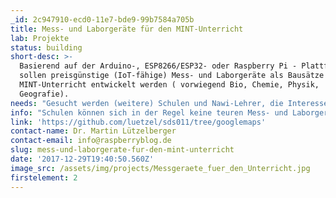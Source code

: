 ```yaml
---
_id: 2c947910-ecd0-11e7-bde9-99b7584a705b
title: Mess- und Laborgeräte für den MINT-Unterricht
lab: Projekte
status: building
short-desc: >-
  Basierend auf der Arduino-, ESP8266/ESP32- oder Raspberry Pi - Plattform
  sollen preisgünstige (IoT-fähige) Mess- und Laborgeräte als Bausätze für den
  MINT-Unterricht entwickelt werden ( vorwiegend Bio, Chemie, Physik,
  Geografie).
needs: "Gesucht werden (weitere) Schulen und Nawi-Lehrer, die Interesse daran haben eines der Geräte im Unterricht einzusetzen, d.h. Unterrichtskonzepte zu erarbeiten bzw. auszuprobieren. Bauvorschläge für weitere Geräte sind ebenfalls willkommen!\r\n\r\nZurzeit bereite ich für das kommende Schuljahr 2017/2018, in Zusammenarbeit mit der Stratum GmbH, die das sehr erfolgreiche \"Köpfchen statt Kohle\" Projekt an Schulen im Bezirk Pankow und in Brandenburg betreut, verschiedene Umweltmessungen zum Themenfeld \"Energie\" vor, z.B. für die Messung von CO2 und Temperatur/ Feuchte in Klassenräumen, Feinstaub und Energieverbrauch. An zwei Schulen soll eine Wetterstation etabliert werden, deren Daten von den Schülern ausgewertet, aber auch auf der Schul-Homepage veröffentlicht werden sollen. Diese Projekte sind über die Stratum GmbH vom Bezirk Pankow finanziert und für die teilnehmenden Schulen kostenlos."
info: "Schulen können sich in der Regel keine teuren Mess- und Laborgeräte für wiss. Experimente und den Einsatz im MINT-Unterricht leisten. Basierend auf der Arduino, ESP8266 oder Raspberry Pi Plattform sollen Labor- und Messgeräte als preisgünstige Bausätze entwickelt werden, die sich für den Biologie, Chemie, Physik oder Geographie-Unterricht eignen. Wichtig: Es geht mir nicht darum das Rad neu zu erfinden! Im Netz finden sich zahlreiche Beispiele für diese Geräte. Davon sind viele jedoch nur lückenhaft dokumentiert oder verwaist. Diese Beispiele sollen aufgegriffen, vervollständigt und/ oder weiterentwickelt werden, so dass sie auch von technisch weniger versierten Lehrern im Unterricht gebaut und eingesetzt werden können.\r\n\r\nEin Verkauf der Bausätze als Kickstarter Projekt ist explizit NICHT vorgesehen, weil dies mit zu vielen Gesetzen kollidieren würde (Elektroschrottverordnung, VDE-Richtlinien/ Sicherheit etc.). \r\n\r\nDie Geräte sollen fachübergreifend verwendbar sein und die Möglichkeit zur Binnendifferenzierung bieten. Das Programmieren/ bzw. die Verbindung zur IT und digitalen Medien ist erwünscht, sollte aber nicht zwingend im Vordergrund stehen!\r\n\r\nZurzeit arbeite ich an verschiedenen Prototypen, von denen die meisten einsatzbereit sind, jedoch noch auf einen \"Praxistest\" an einer Schule warten. Dazu gehören:\r\n\r\n- ein Photometer für biochemische Messungen\r\n- ein mobiler Feinstaubsensor\r\n- ein \"twitternder\" Nistkasten\r\n- eine Profi-Wetterstation für den Schulunterricht\r\n- ein Sensor-Netzerk für die Messung von Temperatur/ Luftfeuchte/ Licht/ Energie und CO2 in Klassenräumen\r\n..."
link: 'https://github.com/luetzel/sds011/tree/googlemaps'
contact-name: Dr. Martin Lützelberger
contact-email: info@raspberryblog.de
slug: mess-und-laborgerate-fur-den-mint-unterricht
date: '2017-12-29T19:40:50.560Z'
image_src: /assets/img/projects/Messgeraete_fuer_den_Unterricht.jpg
firstelement: 2
---
```

